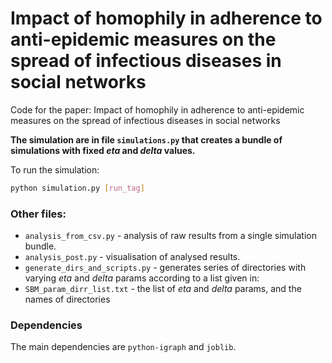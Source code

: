 # Impact of homophily in adherence to anti-epidemic measures on the spread of infectious diseases in social networks
Code for the paper: Impact of homophily in adherence to anti-epidemic measures on the spread of infectious diseases in social networks

**The simulation are in file `simulations.py` that creates a bundle of simulations with fixed *eta* and *delta* values.**

To run the simulation:

```bash
python simulation.py [run_tag]
```



### Other files:

* `analysis_from_csv.py` - analysis of raw results from a single simulation bundle.
* `analysis_post.py` - visualisation of analysed results.
* `generate_dirs_and_scripts.py` - generates series of directories with varying *eta* and *delta* params according to a list given in:
* `SBM_param_dirr_list.txt` - the list of *eta* and *delta* params, and the names of directories

### Dependencies

The main dependencies are `python-igraph` and `joblib`.
